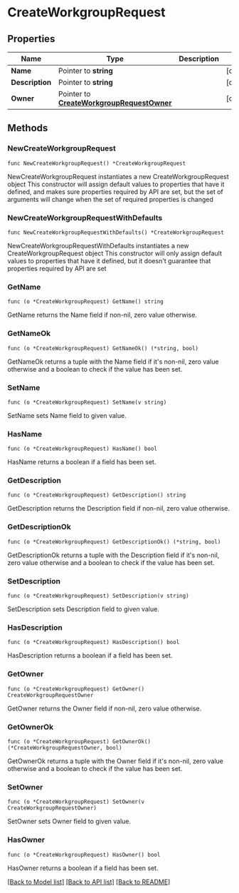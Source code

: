 # CreateWorkgroupRequest

## Properties

Name | Type | Description | Notes
------------ | ------------- | ------------- | -------------
**Name** | Pointer to **string** |  | [optional] 
**Description** | Pointer to **string** |  | [optional] 
**Owner** | Pointer to [**CreateWorkgroupRequestOwner**](CreateWorkgroupRequestOwner.md) |  | [optional] 

## Methods

### NewCreateWorkgroupRequest

`func NewCreateWorkgroupRequest() *CreateWorkgroupRequest`

NewCreateWorkgroupRequest instantiates a new CreateWorkgroupRequest object
This constructor will assign default values to properties that have it defined,
and makes sure properties required by API are set, but the set of arguments
will change when the set of required properties is changed

### NewCreateWorkgroupRequestWithDefaults

`func NewCreateWorkgroupRequestWithDefaults() *CreateWorkgroupRequest`

NewCreateWorkgroupRequestWithDefaults instantiates a new CreateWorkgroupRequest object
This constructor will only assign default values to properties that have it defined,
but it doesn't guarantee that properties required by API are set

### GetName

`func (o *CreateWorkgroupRequest) GetName() string`

GetName returns the Name field if non-nil, zero value otherwise.

### GetNameOk

`func (o *CreateWorkgroupRequest) GetNameOk() (*string, bool)`

GetNameOk returns a tuple with the Name field if it's non-nil, zero value otherwise
and a boolean to check if the value has been set.

### SetName

`func (o *CreateWorkgroupRequest) SetName(v string)`

SetName sets Name field to given value.

### HasName

`func (o *CreateWorkgroupRequest) HasName() bool`

HasName returns a boolean if a field has been set.

### GetDescription

`func (o *CreateWorkgroupRequest) GetDescription() string`

GetDescription returns the Description field if non-nil, zero value otherwise.

### GetDescriptionOk

`func (o *CreateWorkgroupRequest) GetDescriptionOk() (*string, bool)`

GetDescriptionOk returns a tuple with the Description field if it's non-nil, zero value otherwise
and a boolean to check if the value has been set.

### SetDescription

`func (o *CreateWorkgroupRequest) SetDescription(v string)`

SetDescription sets Description field to given value.

### HasDescription

`func (o *CreateWorkgroupRequest) HasDescription() bool`

HasDescription returns a boolean if a field has been set.

### GetOwner

`func (o *CreateWorkgroupRequest) GetOwner() CreateWorkgroupRequestOwner`

GetOwner returns the Owner field if non-nil, zero value otherwise.

### GetOwnerOk

`func (o *CreateWorkgroupRequest) GetOwnerOk() (*CreateWorkgroupRequestOwner, bool)`

GetOwnerOk returns a tuple with the Owner field if it's non-nil, zero value otherwise
and a boolean to check if the value has been set.

### SetOwner

`func (o *CreateWorkgroupRequest) SetOwner(v CreateWorkgroupRequestOwner)`

SetOwner sets Owner field to given value.

### HasOwner

`func (o *CreateWorkgroupRequest) HasOwner() bool`

HasOwner returns a boolean if a field has been set.


[[Back to Model list]](../README.md#documentation-for-models) [[Back to API list]](../README.md#documentation-for-api-endpoints) [[Back to README]](../README.md)


